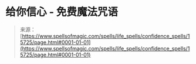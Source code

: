 <!--yml

category: 未分类

date: 2024-06-12 18:55:16

-->

# 给你信心 - 免费魔法咒语

> 来源：[https://www.spellsofmagic.com/spells/life_spells/confidence_spells/15725/page.html#0001-01-01](https://www.spellsofmagic.com/spells/life_spells/confidence_spells/15725/page.html#0001-01-01)

